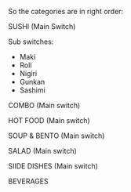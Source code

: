 So the categories are in right order: 

SUSHI (Main Switch) 

Sub switches:
* Maki
* Roll
* Nigiri
* Gunkan
* Sashimi

COMBO (Main switch)

HOT FOOD (Main switch)

SOUP & BENTO (Main switch)

SALAD (Main switch)

SIIDE DISHES (Main switch)

BEVERAGES